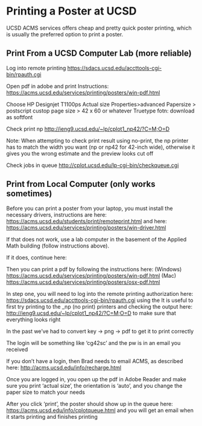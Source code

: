 # Printing a Poster at UCSD

UCSD ACMS services offers cheap and pretty quick poster printing, which is usually the preferred option to print a poster.

## Print From a UCSD Computer Lab (more reliable)

Log into remote printing
https://sdacs.ucsd.edu/accttools-cgi-bin/rpauth.cgi

Open pdf in adobe and print
Instructions: https://acms.ucsd.edu/services/printing/posters/win-pdf.html

Choose HP Designjet T1100ps
Actual size
Properties>advanced
Papersize > postscript custop page size > 42 x 60 or whatever
Truetype fotn: download as softfont

Check print np
http://ieng9.ucsd.edu/~lp/cplot1_np42/?C=M;O=D

Note: When attempting to check print result using no-print, the np printer has to match the width you want (np or np42 for 42-inch wide), otherwise it gives you the wrong estimate and the preview looks cut off

Check jobs in queue
http://cplot.ucsd.edu/lp-cgi-bin/checkqueue.cgi

## Print from Local Computer (only works sometimes)

Before you can print a poster from your laptop, you must install the necessary drivers, instructions are here: https://acms.ucsd.edu/students/print/remoteprint.html and here: https://acms.ucsd.edu/services/printing/posters/win-driver.html

If that does not work, use a lab computer in the basement of the Applied Math building (follow instructions above).

If it does, continue here:

Then you can print a pdf by following the instructions here:
(Windows) https://acms.ucsd.edu/services/printing/posters/win-pdf.html
(Mac) https://acms.ucsd.edu/services/printing/posters/osx-pdf.html

In step one, you will need to log into the remote printing authorization here: https://sdacs.ucsd.edu/accttools-cgi-bin/rpauth.cgi using the
It is useful to first try printing to the \_np (no print) printers and checking the output here: http://ieng9.ucsd.edu/~lp/cplot1_np42/?C=M;O=D  to make sure that everything looks right

In the past we’ve had to convert key → png → pdf to get it to print correctly

The login will be something like ‘cg42sc’ and the pw is in an email you received

If you don’t have a login, then Brad needs to email ACMS, as described here: http://acms.ucsd.edu/info/recharge.html

Once you are logged in, you open up the pdf in Adobe Reader and make sure you print ‘actual size’, the orientation is ‘auto’, and you change the paper size to match your needs

After you click ‘print’, the poster should show up in the queue here: https://acms.ucsd.edu/info/cplotqueue.html and you will get an email when it starts printing and finishes printing
